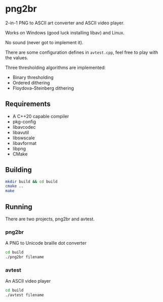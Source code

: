 # png2br
2-in-1 PNG to ASCII art converter and ASCII video player.

Works on Windows (good luck installing libav) and Linux.

No sound (never got to implement it).

There are some configuration defines in `avtest.cpp`,
feel free to play with the values. 

Three thresholding algorithms are implemented:

* Binary thresholding
* Ordered dithering
* Floydova–Steinberg dithering

## Requirements

* A C++20 capable compiler
* pkg-config
* libavcodec
* libavutil
* libswscale
* libavformat
* libpng
* CMake

## Building

```sh
mkdir build && cd build
cmake ..
make
```

## Running

There are two projects, png2br and avtest. 

### png2br

A PNG to Unicode braille dot converter 

```sh
cd build
./png2br filename
```

### avtest

An ASCII video player

```sh
cd build
./avtest filename
```